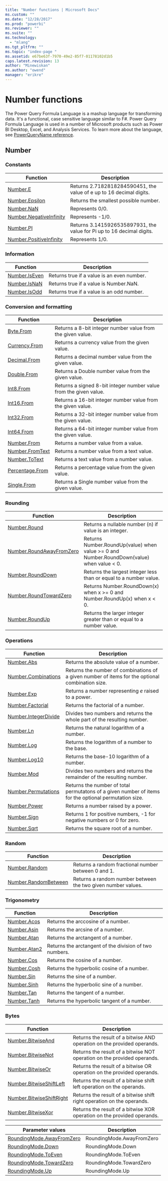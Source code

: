 ```yaml
---
title: "Number functions | Microsoft Docs"
ms.custom: ""
ms.date: "12/28/2017"
ms.prod: "powerbi"
ms.reviewer: ""
ms.suite: ""
ms.technology: 
  - "mlang"
ms.tgt_pltfrm: ""
ms.topic: "index-page "
ms.assetid: e67be63f-7970-49e2-85f7-01178102d1b5
caps.latest.revision: 13
author: "Minewiskan"
ms.author: "owend"
manager: "erikre"
---
```

# Number functions
The Power Query Formula Language is a mashup language for transforming data. It's a functional, case sensitive language similar to F\#. Power Query Formula Language is used in a number of Microsoft products such as Power BI Desktop, Excel, and Analysis Services. To learn more about the language, see [PowerQueryName reference](https://msdn.microsoft.com/en-us/library/mt211003.aspx).  
  
## Number  
  
### <a name="__toc360788690"></a>Constants  
  
|Function|Description|  
|------------|---------------|  
|[Number.E](../PowerQuery/number-e.md)|Returns 2.7182818284590451, the value of e up to 16 decimal digits.|
|[Number.Epsilon](../PowerQuery/number-epsilon.md)|Returns the smallest possible number.|
|[Number.NaN](../PowerQuery/number-nan.md)|Represents 0/0.|  
|[Number.NegativeInfinity](../PowerQuery/number-negativeinfinity.md)|Represents -1/0.|  
|[Number.PI](../PowerQuery/number-pi.md)|Returns 3.1415926535897931, the value for Pi up to 16 decimal digits.|
|[Number.PositiveInfinity](../PowerQuery/number-positiveinfinity.md)|Represents 1/0.|  
  
  
### Information  
  
|Function|Description|  
|------------|---------------|  
|[Number.IsEven](../PowerQuery/number-iseven.md)|Returns true if a value is an even number.|
|[Number.IsNaN](../PowerQuery/number-isnan.md)|Returns true if a value is Number.NaN.|  
|[Number.IsOdd](../PowerQuery/number-isodd.md)|Returns true if a value is an odd number.|  
  
### <a name="__toc360788707"></a>Conversion and formatting  
  
|Function|Description|  
|------------|---------------|  
|[Byte.From](../PowerQuery/byte-from.md)|Returns a 8-bit integer number value from the given value.|
|[Currency.From](../PowerQuery/currency-from.md)|Returns a currency value from the given value.|
|[Decimal.From](../PowerQuery/decimal-from.md)|Returns a decimal number value from the given value.|
|[Double.From](../PowerQuery/double-from.md)|Returns a Double number value from the given value.|
|[Int8.From](../PowerQuery/int8-from.md)|Returns a signed 8-bit integer number value from the given value.|  
|[Int16.From](../PowerQuery/int16-from.md)|Returns a 16-bit integer number value from the given value.|  
|[Int32.From](../PowerQuery/int32-from.md)|Returns a 32-bit integer number value from the given value.|  
|[Int64.From](../PowerQuery/int64-from.md)|Returns a 64-bit integer number value from the given value.|
|[Number.From](../PowerQuery/number-from.md)|Returns a number value from a value.|
|[Number.FromText](../PowerQuery/number-fromtext.md)|Returns a number value from a text value.|  
|[Number.ToText](../PowerQuery/number-totext.md)|Returns a text value from a number value.|  
|[Percentage.From](../PowerQuery/percentage-from.md)|Returns a percentage value from the given value.|
|[Single.From](../PowerQuery/single-from.md)|Returns a Single number value from the given value.|  
  
  
### Rounding  
  
|Function|Description|  
|------------|---------------|  
|[Number.Round](../PowerQuery/number-round.md)|Returns a nullable number (n) if value is an integer.|
|[Number.RoundAwayFromZero](../PowerQuery/number-roundawayfromzero.md)|Returns Number.RoundUp(value) when value &gt;= 0 and Number.RoundDown(value) when value &lt; 0.|
|[Number.RoundDown](../PowerQuery/number-rounddown.md)|Returns the largest integer less than or equal to a number value.|
|[Number.RoundTowardZero](../PowerQuery/number-roundtowardzero.md)|Returns Number.RoundDown(x) when x &gt;= 0 and Number.RoundUp(x) when x &lt; 0.|
|[Number.RoundUp](../PowerQuery/number-roundup.md)|Returns the larger integer greater than or equal to a number value.|  
  
  
  
### Operations  
  
|Function|Description|  
|------------|---------------|  
|[Number.Abs](../PowerQuery/number-abs.md)|Returns the absolute value of a number.|  
|[Number.Combinations](../PowerQuery/number-combinations.md)|Returns the number of combinations of a given number of items for the optional combination size.|
|[Number.Exp](../PowerQuery/number-exp.md)|Returns a number representing *e* raised to a power.|
|[Number.Factorial](../PowerQuery/number-factorial.md)|Returns the factorial of a number.|
|[Number.IntegerDivide](../PowerQuery/number-integerdivide.md)|Divides two numbers and returns the whole part of the resulting number.|
|[Number.Ln](../PowerQuery/number-ln.md)|Returns the natural logarithm of a number.|  
|[Number.Log](../PowerQuery/number-log.md)|Returns the logarithm of a number to the base.|  
|[Number.Log10](../PowerQuery/number-log10.md)|Returns the base-10 logarithm of a number.|
|[Number.Mod](../PowerQuery/number-mod.md)|Divides two numbers and returns the remainder of the resulting number.|
|[Number.Permutations](../PowerQuery/number-permutations.md)|Returns the number of total permutatons of a given number of items for the optional permutation size.|
|[Number.Power](../PowerQuery/number-power.md)|Returns a number raised by a power.|
|[Number.Sign](../PowerQuery/number-sign.md)|Returns 1 for positive numbers, -1 for negative numbers or 0 for zero.|  
|[Number.Sqrt](../PowerQuery/number-sqrt.md)|Returns the square root of a number.|  
  
### Random  
  
|Function|Description|  
|------------|---------------|  
|[Number.Random](../PowerQuery/number-random.md)|Returns a random fractional number between 0 and 1.|  
|[Number.RandomBetween](../PowerQuery/number-randombetween.md)|Returns a random number between the two given number values.|  
  
### Trigonometry  
  
|Function|Description|  
|------------|---------------|  
|[Number.Acos](../PowerQuery/number-acos.md)|Returns the arccosine of a number.|  
|[Number.Asin](../PowerQuery/number-asin.md)|Returns the arcsine of a number.|  
|[Number.Atan](../PowerQuery/number-atan.md)|Returns the arctangent of a number.|  
|[Number.Atan2](../PowerQuery/number-atan2.md)|Returns the arctangent of the division of two numbers.|  
|[Number.Cos](../PowerQuery/number-cos.md)|Returns the cosine of a number.|  
|[Number.Cosh](../PowerQuery/number-cosh.md)|Returns the hyperbolic cosine of a number.|  
|[Number.Sin](../PowerQuery/number-sin.md)|Returns the sine of a number.|  
|[Number.Sinh](../PowerQuery/number-sinh.md)|Returns the hyperbolic sine of a number.|  
|[Number.Tan](../PowerQuery/number-tan.md)|Returns the tangent of a number.|  
|[Number.Tanh](../PowerQuery/number-tanh.md)|Returns the hyperbolic tangent of a number.|  
  
### Bytes  
  
|Function|Description|  
|------------|---------------|  
|[Number.BitwiseAnd](../PowerQuery/number-bitwiseand.md)|Returns the result of a bitwise AND operation on the provided operands.|  
|[Number.BitwiseNot](../PowerQuery/number-bitwisenot.md)|Returns the result of a bitwise NOT operation on the provided operands.|  
|[Number.BitwiseOr](../PowerQuery/number-bitwiseor.md)|Returns the result of a bitwise OR operation on the provided operands.|  
|[Number.BitwiseShiftLeft](../PowerQuery/number-bitwiseshiftleft.md)|Returns the result of a bitwise shift left operation on the operands.|  
|[Number.BitwiseShiftRight](../PowerQuery/number-bitwiseshiftright.md)|Returns the result of a bitwise shift right operation on the operands.|  
|[Number.BitwiseXor](../PowerQuery/number-bitwisexor.md)|Returns the result of a bitwise XOR operation on the provided operands.|  

Parameter values | Description
---------------- | -----------
[RoundingMode.AwayFromZero](../PowerQuery/roundingmode-awayfromzero.md) | RoundingMode.AwayFromZero
[RoundingMode.Down](../PowerQuery/roundingmode-down.md) | RoundingMode.Down
[RoundingMode.ToEven](../PowerQuery/roundingmode-toeven.md) | RoundingMode.ToEven
[RoundingMode.TowardZero](../PowerQuery/roundingmode-towardzero.md) | RoundingMode.TowardZero
[RoundingMode.Up](../PowerQuery/roundingmode-up.md) | RoundingMode.Up 
